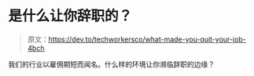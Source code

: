 # 是什么让你辞职的？

> 原文：<https://dev.to/techworkersco/what-made-you-quit-your-job-4bch>

我们的行业以雇佣期短而闻名。什么样的环境让你濒临辞职的边缘？